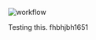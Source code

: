![workflow](https://github.com/<DavidUrracaOrdiz>/<sem>/actions/workflows/main.yml/badge.svg)


Testing this. fhbhjbh1651